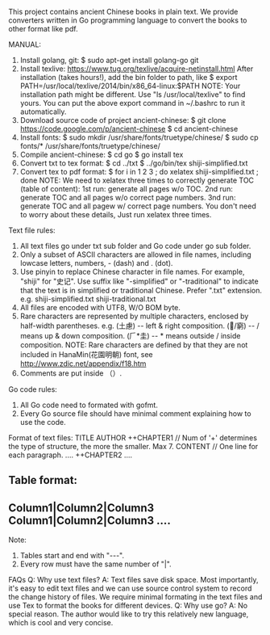 This project contains ancient Chinese books in plain text. 
We provide converters written in Go programming language to convert the
books to other format like pdf.


MANUAL:
1. Install golang, git:
  $ sudo apt-get install golang-go git
2. Install texlive: https://www.tug.org/texlive/acquire-netinstall.html
  After installation (takes hours!), add the bin folder to path, like
  $ export PATH=/usr/local/texlive/2014/bin/x86_64-linux:$PATH
  NOTE: Your installation path might be different. Use "ls /usr/local/texlive"
  to find yours.
  You can put the above export command in ~/.bashrc to run it automatically.
3. Download source code of project ancient-chinese:
  $ git clone https://code.google.com/p/ancient-chinese
  $ cd ancient-chinese
4. Install fonts:
  $ sudo mkdir /usr/share/fonts/truetype/chinese/
  $ sudo cp fonts/* /usr/share/fonts/truetype/chinese/
5. Compile ancient-chinese:
  $ cd go
  $ go install tex
6. Convert txt to tex format:
  $ cd ../txt
  $ ../go/bin/tex shiji-simplified.txt
7. Convert tex to pdf format:
  $ for i in 1 2 3 ; do xelatex shiji-simplified.txt ; done
  NOTE: We need to xelatex three times to correctly generate TOC (table of
  content):
  1st run: generate all pages w/o TOC.
  2nd run: generate TOC and all pages w/o correct page numbers.
  3nd run: generate TOC and all pagew w/ correct page numbers.
  You don't need to worry about these details, Just run xelatex three times.
 

Text file rules:
1. All text files go under txt sub folder and Go code under go sub folder.
2. Only a subset of ASCII characters are allowed in file names, including lowcase letters, numbers, - (dash) and . (dot).
3. Use pinyin to replace Chinese character in file names. For example, "shiji" for "史记".
   Use suffix like "-simplified" or "-traditional" to indicate that the text is in simplified or traditional Chinese.
   Prefer ".txt" extension.
   e.g.  shiji-simplified.txt shiji-traditional.txt
4. All files are encoded with UTF8, W/O BOM byte.
5. Rare characters are represented by multiple characters, enclosed by half-width parentheses.
   e.g.
     (土慮)   -- left & right composition.
     (/窮)   -- / means up & down composition.
     (𠂆*圭)  -- * means outside / inside composition.
   NOTE: Rare characters are defined by that they are not included in
   HanaMin(花園明朝) font, see http://www.zdic.net/appendix/f18.htm
6. Comments are put inside （）.

Go code rules:
1. All Go code need to formated with gofmt.
2. Every Go source file should have minimal comment explaining how to use the code.


Format of text files:
TITLE
AUTHOR
++CHAPTER1       // Num of '+' determines the type of structure, the more the smaller. Max 7.
CONTENT          // One line for each paragraph.
....
++CHAPTER2
....

Table format:
---
Column1|Column2|Column3
Column1|Column2|Column3
....
---
Note:
1. Tables start and end with "---".
2. Every row must have the same number of "|".


FAQs
Q: Why use text files?
A: Text files save disk space. Most importantly, it's easy to edit text files and we can use source control system to record the change history of files. We require minimal formating in the text files and use Tex to format the books for different devices.
Q: Why use go?
A: No special reason. The author would like to try this relatively new language, which is cool and very concise.

